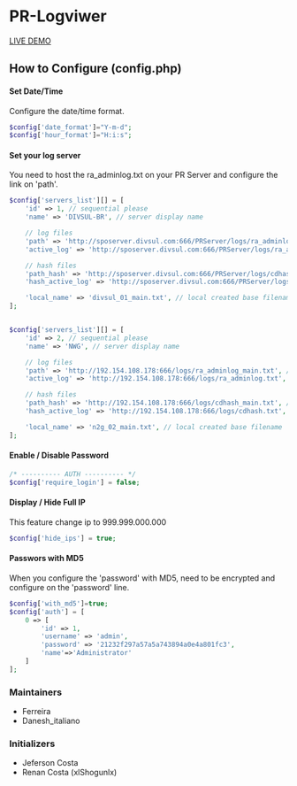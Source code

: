 # PR-Logviwer

[LIVE DEMO](http://45.77.193.220:8080)

## How to Configure (config.php)

#### Set Date/Time
Configure the date/time format.
```php
$config['date_format']="Y-m-d";
$config['hour_format']="H:i:s";
```

#### Set your log server
You need to host the ra_adminlog.txt on your PR Server and configure the link on 'path'.
```php
$config['servers_list'][] = [
    'id' => 1, // sequential please
    'name' => 'DIVSUL-BR', // server display name

    // log files
    'path' => 'http://sposerver.divsul.com:666/PRServer/logs/ra_adminlog_main.txt', // for complete log, after restart
    'active_log' => 'http://sposerver.divsul.com:666/PRServer/logs/ra_adminlog.txt', // for active log, before restart

    // hash files
    'path_hash' => 'http://sposerver.divsul.com:666/PRServer/logs/cdhash_main.txt', // for complete log, after restart
    'hash_active_log' => 'http://sposerver.divsul.com:666/PRServer/logs/cdhash.txt', // for active log, before restart

    'local_name' => 'divsul_01_main.txt', // local created base filename
];


$config['servers_list'][] = [
    'id' => 2, // sequential please
    'name' => 'NWG', // server display name

    // log files
    'path' => 'http://192.154.108.178:666/logs/ra_adminlog_main.txt', // for complete log, after restart
    'active_log' => 'http://192.154.108.178:666/logs/ra_adminlog.txt', // for active log, before restart

    // hash files
    'path_hash' => 'http://192.154.108.178:666/logs/cdhash_main.txt', // for complete log, after restart
    'hash_active_log' => 'http://192.154.108.178:666/logs/cdhash.txt', // for active log, before restart

    'local_name' => 'n2g_02_main.txt', // local created base filename
];
```

#### Enable / Disable Password
```php
/* ---------- AUTH ---------- */
$config['require_login'] = false;
```
#### Display / Hide Full IP
This feature change ip to 999.999.000.000
```php
$config['hide_ips'] = true;
```


#### Passwors with MD5
When you configure the 'password' with MD5, need to be encrypted and configure on the 'password' line.
```php
$config['with_md5']=true;
$config['auth'] = [
    0 => [
        'id' => 1,
        'username' => 'admin',
        'password' => '21232f297a57a5a743894a0e4a801fc3',
        'name'=>'Administrator'
    ]
];
```


### Maintainers
- Ferreira
- Danesh_italiano

### Initializers
- Jeferson Costa
- Renan Costa (xlShogunlx)
